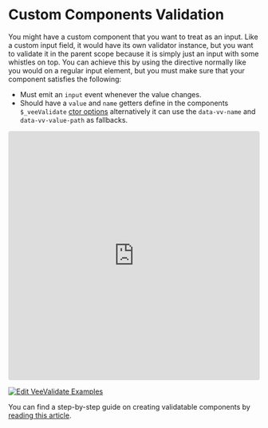 # Custom Components Validation

You might have a custom component that you want to treat as an input. Like a custom input field, it would have its own validator instance, but you want to validate it in the parent scope because it is simply just an input with some whistles on top. You can achieve this by using the directive normally like you would on a regular input element, but you must make sure that your component satisfies the following:

- Must emit an `input` event whenever the value changes.
- Should have a `value` and `name` getters define in the components `$_veeValidate` [ctor options](/concepts/components.md) alternatively it can use the `data-vv-name` and `data-vv-value-path` as fallbacks.

<iframe src="https://codesandbox.io/embed/y3504yr0l1?initialpath=%2F%23%2Fcustom&module=%2Fsrc%2Fcomponents%2FCustom.vue&view=preview" style="width:100%; height:500px; border:0; border-radius: 4px; overflow:hidden;" sandbox="allow-modals allow-forms allow-popups allow-scripts allow-same-origin"></iframe>

[![Edit VeeValidate Examples](https://codesandbox.io/static/img/play-codesandbox.svg)](https://codesandbox.io/s/y3504yr0l1?initialpath=%2F%23%2Fcustom&module=%2Fsrc%2Fcomponents%2FCustom.vue)

You can find a step-by-step guide on creating validatable components by [reading this article](https://medium.com/@logaretm/authoring-validatable-custom-vue-input-components-1583fcc68314).
